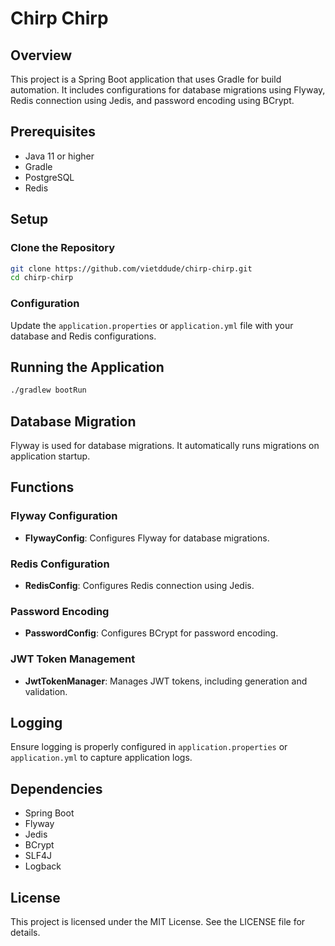 # Chirp Chirp

## Overview
This project is a Spring Boot application that uses Gradle for build automation. It includes configurations for database migrations using Flyway, Redis connection using Jedis, and password encoding using BCrypt.

## Prerequisites
- Java 11 or higher
- Gradle
- PostgreSQL
- Redis

## Setup

### Clone the Repository
```sh
git clone https://github.com/vietddude/chirp-chirp.git
cd chirp-chirp
```

### Configuration
Update the `application.properties` or `application.yml` file with your database and Redis configurations.

## Running the Application
```sh
./gradlew bootRun
```

## Database Migration
Flyway is used for database migrations. It automatically runs migrations on application startup.

## Functions

### Flyway Configuration
- **FlywayConfig**: Configures Flyway for database migrations.

### Redis Configuration
- **RedisConfig**: Configures Redis connection using Jedis.

### Password Encoding
- **PasswordConfig**: Configures BCrypt for password encoding.

### JWT Token Management
- **JwtTokenManager**: Manages JWT tokens, including generation and validation.

## Logging
Ensure logging is properly configured in `application.properties` or `application.yml` to capture application logs.

## Dependencies
- Spring Boot
- Flyway
- Jedis
- BCrypt
- SLF4J
- Logback

## License
This project is licensed under the MIT License. See the LICENSE file for details.